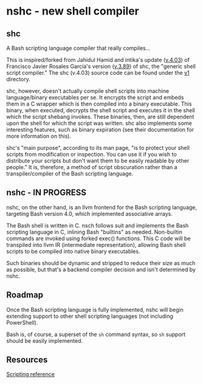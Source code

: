 # nshc - new shell compiler

## shc

A Bash scripting language compiler that really compiles...

This is inspired/forked from Jahidul Hamid and intika's update ([v.4.03](https://github.com/neurobin/shc)) of Francisco Javier Rosales García's version ([v.3.89](https://www.datsi.fi.upm.es/~frosal)) of shc, the "generic shell script compiler."  The shc (v.4.03) source code can be found under the [v1](v1) directory.  

shc, however, doesn't actually compile shell scripts into machine language/binary executables per se. It encrypts the script and embeds them in a C wrapper which is then compiled into a binary executable.  This binary, when executed, decrypts the shell script and executes it in the shell which the script shebang invokes.  These binaries, then, are still dependent upon the shell for which the script was written.  shc also implements some interesting features, such as binary expiration (see their documentation for more information on this).

shc's "main purpose", according to its man page, "is to protect your shell scripts from modification or inspection. You can use it if you wish to distribute your scripts but don't want them to be easily readable by other people."  It is, therefore, a method of script obscuration rather than a transpiler/compiler of the Bash scripting language. 

## nshc - IN PROGRESS

nshc, on the other hand, is an llvm frontend for the Bash scripting language, targeting Bash version 4.0, which implemented associative arrays. 

The Bash shell is written in C. nsch follows suit and implements the Bash scripting language in C, inlining Bash "builtins" as needed.  Non-builtin commands are invoked using forked exec() functions.  This C code will be transpiled into llvm IR (intermediate representation), allowing Bash shell scripts to be compiled into native binary executables.  

Such binaries should be dynamic and stripped to reduce their size as much as possible, but that's a backend compiler decision and isn't determined by nshc.

## Roadmap

Once the Bash scripting language is fully implemented, nshc will begin extending support to other shell scripting languages (not including PowerShell).

Bash is, of course, a superset of the ```sh``` command syntax, so ```sh``` support should be easily implemented.  


## Resources
[Scripting reference](https://decal.ocf.berkeley.edu/labs/scripting/)


